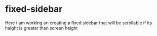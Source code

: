# fixed-sidebar
Here i am working on creating a fixed sidebar that will be scrollable if its height is greater than screen height 
